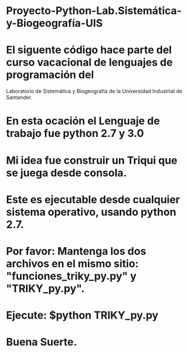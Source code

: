 # Proyecto-Python-Lab.Sistemática-y-Biogeografía-UIS

# El siguente  código hace parte del curso vacacional de lenguajes de programación del 
Laboratorio de Sistemática y Biogeografía de la Universidad Industrial de Santander.

# En esta ocación  el Lenguaje de trabajo fue python 2.7 y 3.0
# 
# Mi idea fue construir un Triqui que se juega desde consola.
# 
# Este es ejecutable desde cualquier sistema operativo, usando python 2.7.
#
# Por favor: Mantenga los dos archivos en el mismo sitio: "funciones_triky_py.py" y "TRIKY_py.py".
#
# Ejecute: $python TRIKY_py.py
#
# Buena Suerte.
